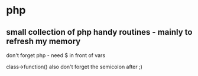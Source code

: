 # php
small collection of php handy routines - mainly to refresh my memory
 -
 don't forget
 php - need $ in front of vars
 
 class->function()
 also don't forget the semicolon after ;)
